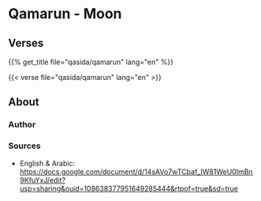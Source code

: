 # Qamarun - Moon

## Verses

{{% get_title  file="qasida/qamarun" lang="en" %}}

{{< verse file="qasida/qamarun" lang="en" >}}

## About

### Author

### Sources

- English & Arabic: https://docs.google.com/document/d/14sAVo7wTCbaf_IW81WeU0ImBn9KfuYxJ/edit?usp=sharing&ouid=108638377951649285444&rtpof=true&sd=true
